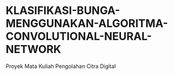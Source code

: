 # KLASIFIKASI-BUNGA-MENGGUNAKAN-ALGORITMA-CONVOLUTIONAL-NEURAL-NETWORK
Proyek Mata Kuliah Pengolahan Citra Digital
